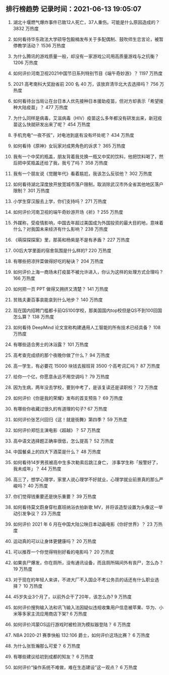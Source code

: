 
## 排行榜趋势 记录时间：2021-06-13 19:05:07
  
  1. 湖北十堰燃气爆炸事件已致12人死亡，37人重伤。可能是什么原因造成的？ 3832 万热度
    
  2. 如何看待华东政法大学硕导包毅楠发布关于多配偶制、鼓吹师生恋言论，被暂停教学活动？ 1536 万热度
    
  3. 为什么腾讯的游戏质量一般，却没有一家游戏公司用高质量游戏与之抗衡？ 1206 万热度
    
  4. 如何评价河南卫视2021中国节日系列特别节目《端午奇妙游》？ 1197 万热度
    
  5. 2021 高考南科大奖励省前 200 名 40 万，该放弃清华北大去选择吗？ 756 万热度
    
  6. 如何看待台当局让在台日本人优先接种日本援助疫苗，但对方却表示「希望接种大陆疫苗」？ 477 万热度
    
  7. 为什么同样是病毒，艾滋病毒（HIV）疫苗这么多年都没有研发出来，新冠疫苗这么快就研发出来了呢？ 454 万热度
    
  8. 手机充电“一夜不拔”，对电池到底有没有坏处呢？ 434 万热度
    
  9. 如何看待《原神》女玩家对成男角色的诉求？ 365 万热度
    
  10. 我有一个中奖的瓶盖，朋友背着我兑换一瓶又中奖的饮料，他把饮料喝了，然后把中奖瓶盖还给了我，我亏了吗？ 358 万热度
    
  11. 我有一个朋友说《觉醒年代》看着尴尬，我该怎么反驳他？ 302 万热度
    
  12. 如何看待湖北深度放开放宽城市落户限制，取消除武汉市外全省其他地区落户限制？ 301 万热度
    
  13. 小学生穿汉服去上学，你们支持吗？ 271 万热度
    
  14. 如何评价河南卫视的端午奇妙游开场《祈》? 255 万热度
    
  15. 外媒称，受疫情影响，中国去年超过美国成为外国投资的最大目的地，意味着什么？对我国未来经济有什么影响？ 238 万热度
    
  16. 《萌探探探案》里，那英和杨紫是不是有矛盾？ 227 万热度
    
  17. 00后大学里面的宿舍氛围是什么样的? 220 万热度
    
  18. 有哪些把凉拌菜做得好吃的秘诀？ 204 万热度
    
  19. 如何评价上海一商场未打疫苗不被允许进入，你认为这样的处理方式合理吗？ 166 万热度
    
  20. 如何把一页 PPT 做得又拥挤又清楚？ 141 万热度
    
  21. 贫贱夫妻百事哀能哀到什么地步？ 140 万热度
    
  22. 现在国内招聘门槛都卡前QS100学校，那美国国内top校但是QS不到100回国怎么算？ 138 万热度
    
  23. 如何看待 DeepMind 论文宣称构建通用人工智能的所有技术已经具备？ 108 万热度
    
  24. 有哪些适合男士的沐浴露？ 101 万热度
    
  25. 高考查完成绩的那个夜晚你做了什么？ 94 万热度
    
  26. 高一学生，有必要花 15000 块钱去报班背 3500 个高考词汇吗？ 87 万热度
    
  27. 给你一个亿，你愿意永远不用空调吗？ 79 万热度
    
  28. 因为生病，两年没去学校，要到中考了，是该复读还是读职校？ 72 万热度
    
  29. 如何评价《你是我的荣耀》发布的首支预告？ 69 万热度
    
  30. 有哪些你收藏过很久的有道理的句子? 67 万热度
    
  31. 如何评价张艺兴回归《这！就是街舞》第四季？ 59 万热度
    
  32. 如何评价郑恺主演电影《超越》？ 57 万热度
    
  33. 高中语文选择题正确率很低，怎么提高？ 52 万热度
    
  34. 中国餐桌上的四大下酒菜是什么？ 48 万热度
    
  35. 如何看待14岁男孩被高中生多次勒索后跳江身亡， 涉事学生称「报警好了，我未成年」？ 44 万热度
    
  36. 高三了，想学心理学，家里人说心理学不好就业，心理学就业前景真的那么严峻吗？ 40 万热度
    
  37. 你们觉得钱重要还是快乐重要？ 39 万热度
    
  38. 如何看待莫文蔚身穿杜嘉班纳浴衣拍新歌 MV，并将该造型设置为头像这一举动引发争议？ 23 万热度
    
  39. 如何评价 2021 年 6 月在中国大陆公映日本动画电影《你好世界》？ 23 万热度
    
  40. 运动真的可以让身体更健康吗？ 20 万热度
    
  41. 可以推荐一个你觉得特别好看的电影吗？ 20 万热度
    
  42. 如果丧尸爆发，你在厕所，没有通讯设备，而且厕所隔间外有丧尸，怎么办？ 19 万热度
    
  43. 对于现在的年轻人来讲，不进大厂不入国企不考公务员的话还有什么职业选择？ 10 万热度
    
  44. 45岁失业3个月了，以前外企干了20年，该怎么办? 9 万热度
    
  45. 如何评价搜狗输入法和讯飞输入法因疑似违规收集用户信息被苹果、华为、小米等多家主流应用商店下架? 6 万热度
    
  46. 如何评价鸿蒙OS运行游戏时被检测为模拟器登陆？ 6 万热度
    
  47. NBA 2020-21 赛季快船 132:106 爵士，如何评价这场比赛？ 6 万热度
    
  48. 为什么张哲瀚那么可爱？ 6 万热度
    
  49. 有哪些建议给初到成都的知友？ 6 万热度
    
  50. 如何评价“操作系统不难做，难在生态建设”这一观点？ 6 万热度
    